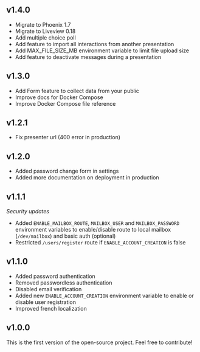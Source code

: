 ## v1.4.0

- Migrate to Phoenix 1.7
- Migrate to Liveview 0.18
- Add multiple choice poll
- Add feature to import all interactions from another presentation
- Add MAX_FILE_SIZE_MB environment variable to limit file upload size
- Add feature to deactivate messages during a presentation


## v1.3.0

- Add Form feature to collect data from your public
- Improve docs for Docker Compose
- Improve Docker Compose file reference


## v1.2.1

- Fix presenter url (400 error in production)


## v1.2.0

- Added password change form in settings
- Added more documentation on deployment in production


## v1.1.1

_Security updates_

- Added `ENABLE_MAILBOX_ROUTE`, `MAILBOX_USER` and `MAILBOX_PASSWORD` environment variables to enable/disable route to local mailbox (`/dev/mailbox`) and basic auth (optional)
- Restricted `/users/register` route if `ENABLE_ACCOUNT_CREATION` is false


## v1.1.0

- Added password authentication
- Removed passwordless authentication
- Disabled email verification
- Added new `ENABLE_ACCOUNT_CREATION` environment variable to enable or disable user registration
- Improved french localization


## v1.0.0

This is the first version of the open-source project. Feel free to contribute!